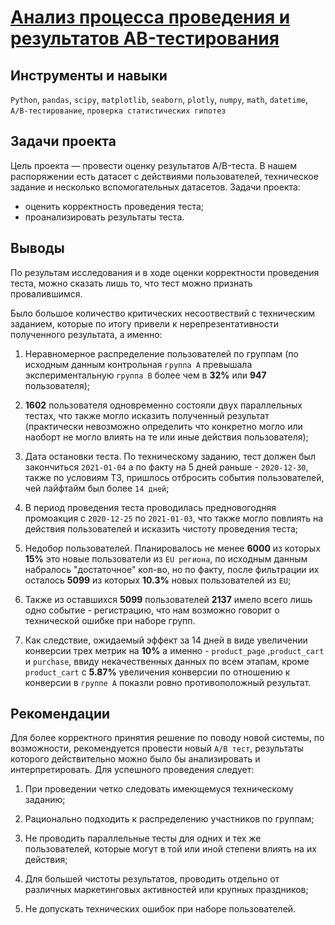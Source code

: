 # [Анализ процесса проведения и результатов AB-тестирования](https://github.com/vaneevruslan/DA_Projects_Yandex/blob/main/11.%20Выпускной%20проект/11.2%20Анализ%20процесса%20проведения%20и%20результатов%20AB-тестирования/AB_results_research.ipynb)

## Инструменты и навыки

`Python`, `pandas`, `scipy`, `matplotlib`, `seaborn`, `plotly`, `numpy`, `math`, `datetime`, `A/B-тестирование`, `проверка статистических гипотез`

## Задачи проекта

Цель проекта — провести оценку результатов A/B-теста. В нашем распоряжении есть датасет с действиями пользователей, техническое задание и несколько вспомогательных датасетов. Задачи проекта:

- оценить корректность проведения теста;
- проанализировать результаты теста.

## Выводы

По результам исследования и в ходе оценки корректности проведения теста, можно сказать лишь то, что тест можно признать провалившимся. 

Было большое количество критических несоотвествий с техническим заданием, которые по итогу привели к нерепрезентативности полученного результата, а именно:

1. Неравномерное распределение пользователей по группам (по исходным данным контрольная `группа A` превышала экспериментальную `группа B` более чем в **32%** или **947** пользователя);


2. **1602** пользователя одновременно состояли двух параллельных тестах, что также могло исказить полученный результат (практически невозможно определить что конкретно могло или наоборт не могло влиять на те или иные действия пользователя);


3. Дата остановки теста. По техническому заданию, тест должен был закончиться `2021-01-04` а по факту на 5 дней раньше - `2020-12-30`, также по условиям ТЗ, пришлось отбросить события пользователей, чей лайфтайм был более `14 дней`;


4. В период проведения теста проводилась предновогодняя промоакция с `2020-12-25` по `2021-01-03`, что также могло повлиять на действия пользователей и исказить чистоту проведения теста; 


5. Недобор пользователей. Планировалось не менее **6000** из которых **15%** это новые пользователи из `EU региона`, по исходным данным набралось "достаточное" кол-во, но по факту, после фильтрации их осталось **5099** из которых **10.3%** новых пользователей из `EU`;


6. Также из оставшихся **5099** пользователей **2137** имело всего лишь одно событие - регистрацию, что нам возможно говорит о технической ошибке при наборе групп.


7. Как следствие, ожидаемый эффект за 14 дней в виде увеличении конверсии трех метрик на **10%** а именно - `product_page` 
,`product_cart` и `purchase`, ввиду некачественных данных по всем этапам, кроме `product_cart` с **5.87%** увеличения конверсии 
по отношению к конверсии в `группе A` показли ровно противоположный результат. 


## Рекомендации

Для более корректного принятия решение по поводу новой системы, по возможности, рекомендуется провести новый `A/B тест`, результаты которого действительно можно было бы анализировать и интерпретировать. Для успешного проведения следует:

1. При проведении четко следовать имеющемуся техническому заданию;

2. Рационально подходить к распределению участников по группам;

3. Не проводить параллельные тесты для одних и тех же пользователей, которые могут в той или иной степени влиять на их действия;

4. Для большей чистоты результатов, проводить отдельно от различных маркетинговых активностей или крупных праздников;

5. Не допускать технических ошибок при наборе пользователей.
